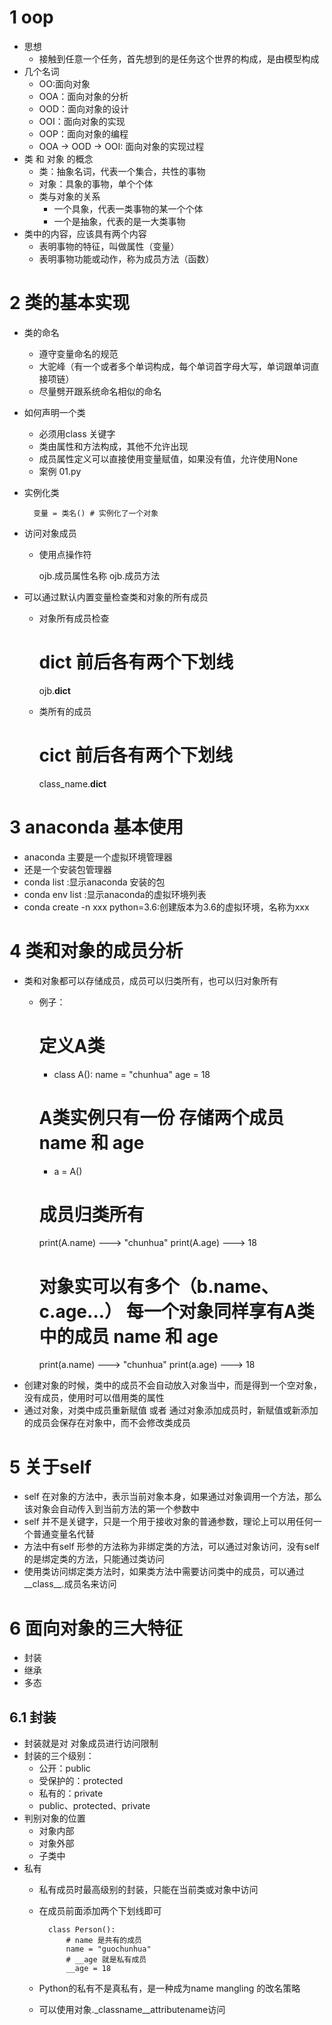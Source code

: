 # 1 oop
- 思想
    - 接触到任意一个任务，首先想到的是任务这个世界的构成，是由模型构成
- 几个名词
    - OO:面向对象
    - OOA：面向对象的分析
    - OOD：面向对象的设计
    - OOI：面向对象的实现
    - OOP：面向对象的编程
    - OOA -> OOD -> OOI: 面向对象的实现过程
- 类 和 对象 的概念
    - 类：抽象名词，代表一个集合，共性的事物
    - 对象：具象的事物，单个个体
    - 类与对象的关系
        - 一个具象，代表一类事物的某一个个体
        - 一个是抽象，代表的是一大类事物
- 类中的内容，应该具有两个内容
    - 表明事物的特征，叫做属性（变量）
    - 表明事物功能或动作，称为成员方法（函数）

# 2 类的基本实现
- 类的命名
    - 遵守变量命名的规范
    - 大驼峰（有一个或者多个单词构成，每个单词首字母大写，单词跟单词直接项链）
    - 尽量劈开跟系统命名相似的命名
- 如何声明一个类
    - 必须用class 关键字
    - 类由属性和方法构成，其他不允许出现
    - 成员属性定义可以直接使用变量赋值，如果没有值，允许使用None
    - 案例 01.py
- 实例化类

        变量 = 类名() # 实例化了一个对象
- 访问对象成员
    - 使用点操作符
    
        ojb.成员属性名称
        ojb.成员方法
- 可以通过默认内置变量检查类和对象的所有成员
    - 对象所有成员检查
        
        # dict 前后各有两个下划线
        ojb.__dict__
    
    - 类所有的成员
        
        # cict 前后各有两个下划线
        class_name.__dict__
        



# 3 anaconda 基本使用
- anaconda 主要是一个虚拟环境管理器
- 还是一个安装包管理器
- conda list :显示anaconda 安装的包
- conda env list :显示anaconda的虚拟环境列表
- conda create -n xxx python=3.6:创建版本为3.6的虚拟环境，名称为xxx

# 4 类和对象的成员分析
- 类和对象都可以存储成员，成员可以归类所有，也可以归对象所有
    - 例子：
        # 定义A类
        - class A():
            name = "chunhua"
            age = 18
        # A类实例只有一份 存储两个成员 name 和 age
        - a = A()
        # 成员归类所有
        print(A.name) ---> "chunhua"
        print(A.age) ---> 18
        
        # 对象实可以有多个（b.name、c.age...） 每一个对象同样享有A类中的成员 name 和 age
        print(a.name) ---> "chunhua"
        print(a.age) ---> 18
- 创建对象的时候，类中的成员不会自动放入对象当中，而是得到一个空对象，没有成员，使用时可以借用类的属性
- 通过对象，对类中成员重新赋值 或者 通过对象添加成员时，新赋值或新添加的成员会保存在对象中，而不会修改类成员

# 5 关于self
- self 在对象的方法中，表示当前对象本身，如果通过对象调用一个方法，那么该对象会自动传入到当前方法的第一个参数中
- self 并不是关键字，只是一个用于接收对象的普通参数，理论上可以用任何一个普通变量名代替
- 方法中有self 形参的方法称为非绑定类的方法，可以通过对象访问，没有self的是绑定类的方法，只能通过类访问
- 使用类访问绑定类方法时，如果类方法中需要访问类中的成员，可以通过__class__.成员名来访问

# 6 面向对象的三大特征
- 封装
- 继承
- 多态

## 6.1 封装
- 封装就是对 对象成员进行访问限制
- 封装的三个级别：
    - 公开：public
    - 受保护的：protected
    - 私有的：private
    - public、protected、private
- 判别对象的位置
    - 对象内部
    - 对象外部
    - 子类中
- 私有
    - 私有成员时最高级别的封装，只能在当前类或对象中访问
    - 在成员前面添加两个下划线即可
            
            class Person():
                # name 是共有的成员
                name = "guochunhua"
                # __age 就是私有成员
                __age = 18
                
    - Python的私有不是真私有，是一种成为name mangling 的改名策略
    - 可以使用对象._classname__attributename访问
    
    
    